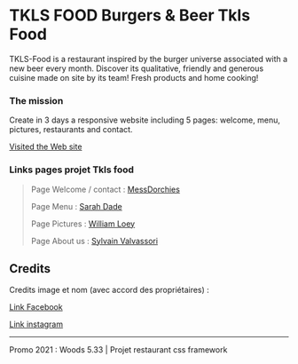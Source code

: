 # TKLS FOOD Burgers & Beer Tkls Food

TKLS-Food is a restaurant inspired by the burger universe associated with a new beer every month. 
Discover its qualitative, friendly and generous cuisine made on site by its team! Fresh products and home cooking! 
                  
### The mission

Create in 3 days a responsive website including 5 pages: welcome, menu, pictures, restaurants and contact.
                   
[Visited the Web site](https://messdorchies.github.io/Restaurant-Css-Framework2/Acceuil.html)

### Links pages projet Tkls food 

> Page Welcome / contact : [MessDorchies](https://github.com/MessDorchies)
> 
> Page Menu : [Sarah Dade](https://github.com/SarahDade)
> 
> Page Pictures : [William Loey](https://github.com/WilliamLoey)
> 
> Page About us : [Sylvain Valvassori](https://github.com/Sylvain-Valvassori)


## Credits

Credits image et nom (avec accord des propriétaires) : 

[Link Facebook](https://www.facebook.com/pages/category/Fast-Food-Restaurant/TKLS-FOOD-BurgersBeers-110805740802476/)

[Link instagram](https://www.instagram.com/tkls_food/)


***
Promo 2021 : Woods 5.33 | Projet restaurant css framework


